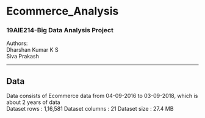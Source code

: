 # Ecommerce_Analysis

### 19AIE214-Big Data Analysis Project
Authors: <br>
Dharshan Kumar K S <br>
Siva Prakash
<hr style=\"border:0.5px solid gray\"> </hr>

## Data
Data consists of Ecommerce data from 04-09-2016 to 03-09-2018, which is about 2 years of data <br>
Dataset rows    : 1,16,581
Dataset columns : 21
Dataset size    : 27.4 MB



